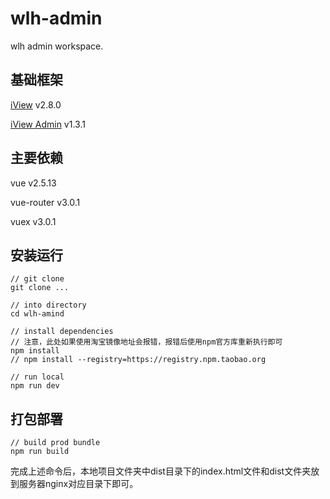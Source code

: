 # wlh-admin
wlh admin workspace.

## 基础框架
[iView](https://github.com/iview/iview) v2.8.0

[iView Admin](https://github.com/iview/iview-admin) v1.3.1

## 主要依赖
vue v2.5.13

vue-router v3.0.1

vuex v3.0.1


## 安装运行
```bush
// git clone
git clone ...

// into directory
cd wlh-amind

// install dependencies
// 注意，此处如果使用淘宝镜像地址会报错，报错后使用npm官方库重新执行即可
npm install
// npm install --registry=https://registry.npm.taobao.org

// run local
npm run dev
```

## 打包部署
```bush
// build prod bundle
npm run build
```
完成上述命令后，本地项目文件夹中dist目录下的index.html文件和dist文件夹放到服务器nginx对应目录下即可。


